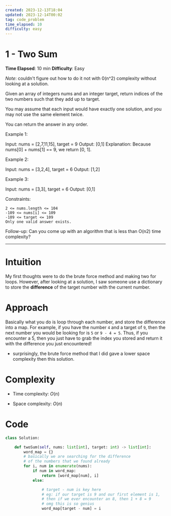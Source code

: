 ```yaml
---
created: 2023-12-13T18:04
updated: 2023-12-14T00:02
tag: code_problem
time_elapsed: 10
difficulty: easy
---
```


# 1 - Two Sum

**Time Elapsed**: 10 min 
**Difficulty**: Easy

*Note*: couldn't figure out how to do it not with 0(n^2) complexity without looking at a solution.

Given an array of integers nums and an integer target, return indices of the two numbers such that they add up to target.

You may assume that each input would have exactly one solution, and you may not use the same element twice.

You can return the answer in any order.

 

Example 1:

Input: nums = [2,7,11,15], target = 9
Output: [0,1]
Explanation: Because nums[0] + nums[1] == 9, we return [0, 1].

Example 2:

Input: nums = [3,2,4], target = 6
Output: [1,2]

Example 3:

Input: nums = [3,3], target = 6
Output: [0,1]

 

Constraints:

    2 <= nums.length <= 104
    -109 <= nums[i] <= 109
    -109 <= target <= 109
    Only one valid answer exists.

 
Follow-up: Can you come up with an algorithm that is less than O(n2) time complexity?

--- 

# Intuition
<!-- Describe your first thoughts on how to solve this problem. -->
My first thoughts were to do the brute force method and making two for loops. However, after looking at a solution, I saw someone use a dictionary to store the **difference** of the target number with the current number.
# Approach
<!-- Describe your approach to solving the problem. -->
Basically what you do is loop through each number, and store the difference into a map. For example, if you have the number `4` and a target of `9`, then the next number you would be looking for is `5` or `9 - 4 = 5`. Thus, if you encounter a 5, then you just have to grab the index you stored and return it with the difference you just encountered!
- surprisingly, the brute force method that I did gave a lower space complexity then this solution.

# Complexity
- Time complexity: $O(n)$

- Space complexity: $O(n)$

# Code
```python
class Solution:

    def twoSum(self, nums: list[int], target: int) -> list[int]:
        word_map = {}
        # basically we are searching for the difference
        # of the numbers that we found already
        for i, num in enumerate(nums):
            if num in word_map:
                return [word_map[num], i]
            else:

                # target - num is key here
                # eg: if our target is 9 and our first element is 1,
                # then if we ever encounter an 8, then 1 + 8 = 9
                # omg this is so genius
                word_map[target - num] = i
 
 
```

